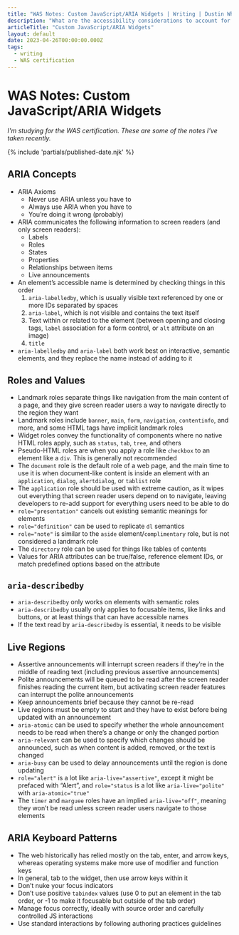 ```yaml
---
title: "WAS Notes: Custom JavaScript/ARIA Widgets | Writing | Dustin Whisman"
description: "What are the accessibility considerations to account for when building custom JavaScript/ARIA widgets?"
articleTitle: "Custom JavaScript/ARIA Widgets"
layout: default
date: 2023-04-26T00:00:00.000Z
tags:
  - writing
  - WAS certification
---
```


# WAS Notes: Custom JavaScript/ARIA Widgets

_I'm studying for the WAS certification. These are some of the notes I've taken recently._

{% include 'partials/published-date.njk' %}

## ARIA Concepts

- ARIA Axioms
  - Never use ARIA unless you have to
  - Always use ARIA when you have to
  - You’re doing it wrong (probably)
- ARIA communicates the following information to screen readers (and only screen readers):
  - Labels
  - Roles
  - States
  - Properties
  - Relationships between items
  - Live announcements
- An element’s accessible name is determined by checking things in this order
  1. `aria-labelledby`, which is usually visible text referenced by one or more IDs separated by spaces
  2. `aria-label`, which is not visible and contains the text itself
  3. Text within or related to the element (between opening and closing tags, `label` association for a form control, or `alt` attribute on an image)
  4. `title`
- `aria-labelledby` and `aria-label` both work best on interactive, semantic elements, and they replace the name instead of adding to it

## Roles and Values

- Landmark roles separate things like navigation from the main content of a page, and they give screen reader users a way to navigate directly to the region they want
- Landmark roles include `banner`, `main`, `form`, `navigation`, `contentinfo`, and more, and some HTML tags have implicit landmark roles
- Widget roles convey the functionality of components where no native HTML roles apply, such as `status`, `tab`, `tree`, and others
- Pseudo-HTML roles are when you apply a role like `checkbox` to an element like a `div`. This is generally not recommended
- The `document` role is the default role of a web page, and the main time to use it is when document-like content is inside an element with an `application`, `dialog`, `alertdialog`, or `tablist` role
- The `application` role should be used with extreme caution, as it wipes out everything that screen reader users depend on to navigate, leaving developers to re-add support for everything users need to be able to do
- `role="presentation"` cancels out existing semantic meanings for elements
- `role="definition"` can be used to replicate `dl` semantics
- `role="note"` is similar to the `aside` element/`complimentary` role, but is not considered a landmark role
- The `directory` role can be used for things like tables of contents
- Values for ARIA attributes can be true/false, reference element IDs, or match predefined options based on the attribute

## `aria-describedby`

- `aria-describedby` only works on elements with semantic roles
- `aria-describedby` usually only applies to focusable items, like links and buttons, or at least things that can have accessible names
- If the text read by `aria-describedby` is essential, it needs to be visible

## Live Regions

- Assertive announcements will interrupt screen readers if they’re in the middle of reading text (including previous assertive announcements)
- Polite announcements will be queued to be read after the screen reader finishes reading the current item, but activating screen reader features can interrupt the polite announcements
- Keep announcements brief because they cannot be re-read
- Live regions must be empty to start and they have to exist before being updated with an announcement
- `aria-atomic` can be used to specify whether the whole announcement needs to be read when there’s a change or only the changed portion
- `aria-relevant` can be used to specify which changes should be announced, such as when content is added, removed, or the text is changed
- `aria-busy` can be used to delay announcements until the region is done updating
- `role="alert"` is a lot like `aria-live="assertive"`, except it might be prefaced with “Alert”, and `role="status` is a lot like `aria-live="polite"` with `aria-atomic="true"`
- The `timer` and `marguee` roles have an implied `aria-live="off"`, meaning they won’t be read unless screen reader users navigate to those elements

## ARIA Keyboard Patterns

- The web historically has relied mostly on the tab, enter, and arrow keys, whereas operating systems make more use of modifier and function keys
- In general, tab to the widget, then use arrow keys within it
- Don’t nuke your focus indicators
- Don’t use positive `tabindex` values (use 0 to put an element in the tab order, or -1 to make it focusable but outside of the tab order)
- Manage focus correctly, ideally with source order and carefully controlled JS interactions
- Use standard interactions by following authoring practices guidelines
